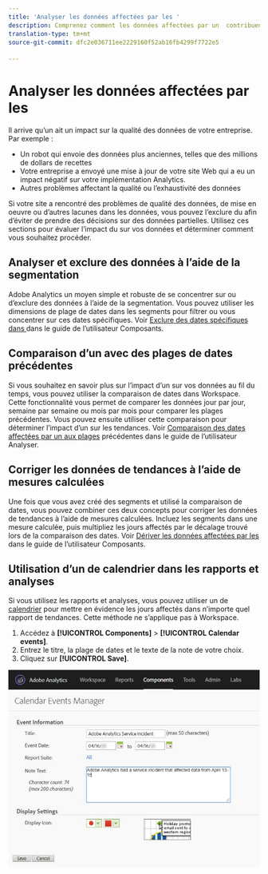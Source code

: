```yaml
---
title: 'Analyser les données affectées par les '
description: Comprenez comment les données affectées par un  contribuent à la qualité globale des données.
translation-type: tm+mt
source-git-commit: dfc2e036711ee2229160f52ab16fb4299f7722e5

---
```



# Analyser les données affectées par les 

Il arrive qu’un ait un impact sur la qualité des données de votre entreprise. Par exemple :

* Un robot qui envoie des données plus anciennes, telles que des millions de dollars de recettes
* Votre entreprise a envoyé une mise à jour de votre site Web qui a eu un impact négatif sur votre implémentation Analytics.
* Autres problèmes affectant la qualité ou l’exhaustivité des données

Si votre site a rencontré des problèmes de qualité des données, de mise en oeuvre ou d’autres lacunes dans les données, vous pouvez l’exclure du afin d’éviter de prendre des décisions sur des données partielles. Utilisez ces sections pour évaluer l’impact du sur vos données et déterminer comment vous souhaitez procéder.

## Analyser et exclure des données à l’aide de la segmentation

Adobe Analytics  un moyen simple et robuste de se concentrer sur ou d’exclure des données à l’aide de la segmentation. Vous pouvez utiliser les dimensions de plage de dates dans les segments pour filtrer ou vous concentrer sur ces dates spécifiques. Voir [Exclure des dates spécifiques dans ](/help/components/c-segmentation/use-cases/exclude-date-range.md) dans le guide de l’utilisateur Composants.

## Comparaison d’un  avec des plages de dates précédentes

Si vous souhaitez en savoir plus sur l’impact d’un sur vos données au fil du temps, vous pouvez utiliser la comparaison de dates dans  Workspace. Cette fonctionnalité vous permet de comparer les données jour par jour, semaine par semaine ou mois par mois pour comparer les plages précédentes. Vous pouvez ensuite utiliser cette comparaison pour déterminer l’impact d’un  sur les tendances. Voir [Comparaison des dates affectées par un aux plages](/help/analyze/analysis-workspace/components/calendar-date-ranges/compare-event.md) précédentes dans le guide de l’utilisateur Analyser.

## Corriger les données de tendances à l’aide de mesures calculées

Une fois que vous avez créé des segments et utilisé la comparaison de dates, vous pouvez combiner ces deux concepts pour corriger les données de tendances à l’aide de mesures calculées. Incluez les segments dans une mesure calculée, puis multipliez les jours affectés par le décalage trouvé lors de la comparaison des dates. Voir [Dériver les données affectées par les](/help/components/c-calcmetrics/cm-events.md) dans le guide de l’utilisateur Composants.

## Utilisation d’un de calendrier dans les rapports et analyses

Si vous utilisez les rapports et analyses, vous pouvez utiliser un de [calendrier](/help/components/t-calendar-event.md) pour mettre en évidence les jours affectés dans n’importe quel rapport de tendances. Cette méthode ne s’applique pas à   Workspace.

1. Accédez à **[!UICONTROL Components]** > **[!UICONTROL Calendar events]**.
2. Entrez le titre, la plage de dates et le texte de la note de votre choix.
3. Cliquez sur **[!UICONTROL Save]**.

![de calendrier](assets/exclude_calendar_event.jpg)
